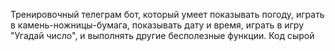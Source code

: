 Тренировочный телеграм бот, который умеет показывать погоду, играть в камень-ножницы-бумага, показывать дату и время, играть в игру "Угадай число", и выполнять другие бесполезные функции.
Код сырой
